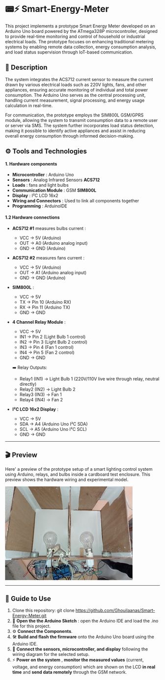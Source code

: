 # 📟⚡ Smart-Energy-Meter
This project implements a prototype Smart Energy Meter developed on an Arduino Uno board powered by the ATmega328P microcontroller, designed to provide real-time monitoring and control of household or industrial electrical loads. The prototype focuses on enhancing traditional metering systems by enabling remote data collection, energy consumption analysis, and load status supervision through IoT-based communication.
## 📄 Description
The system integrates the ACS712 current sensor to measure the current drawn by various electrical loads such as 220V lights, fans, and other appliances, ensuring accurate monitoring of individual and total power consumption. The Arduino Uno serves as the central processing unit, handling current measurement, signal processing, and energy usage calculation in real-time.

For communication, the prototype employs the SIM800L GSM/GPRS module, allowing the system to transmit consumption data to a remote user or server via SMS. The system further incorporates load status detection, making it possible to identify active appliances and assist in reducing overall energy consumption through informed decision-making.

## ⚙️ Tools and Technologies

#### 1. Hardware components
- **Microcontroller** : Arduino Uno
- **Sensors** : Analog Infrared Sensors **ACS712**
- **Loads** : fans and light bulbs
- **Communication Module** : GSM **SIM800L**
- **Display** : I²C LCD 16x2
- **Wiring and Connectors** : Used to link all components together
- **Programming** : ArduinoIDE

#### 1.2 Hardware connections
- **ACS712 #1** measures bulbs current : 
  - VCC → 5V (Arduino)
  - OUT → A0 (Arduino analog input)
  - GND → GND (Arduino)
- **ACS712 #2** measures fans current :
  - VCC → 5V (Arduino)
  - OUT → A1 (Arduino analog input)
  - GND → GND (Arduino)
- **SIM800L** :
  - VCC → 5V
  - TX → Pin 10 (Arduino RX)
  - RX → Pin 11 (Arduino TX)
  - GND → GND
- **4 Channel Relay Module** :
  - VCC → 5V
  - IN1 → Pin 2 (Light Bulb 1 control)
  - IN2 → Pin 3 (Light Bulb 2 control)
  - IN3 → Pin 4 (Fan 1 control)
  - IN4 → Pin 5 (Fan 2 control)
  - GND → GND
  
  ➡️ Relay Outputs:
  - Relay1 (IN1) → Light Bulb 1 (220V/110V live wire through relay, neutral directly)
  - Relay2 (IN2) → Light Bulb 2
  - Relay3 (IN3) → Fan 1
  - Relay4 (IN4) → Fan 2
- **I²C LCD 16x2 Display** :
  - VCC → 5V
  - SDA → A4 (Arduino Uno I²C SDA)
  - SCL → A5 (Arduino Uno I²C SCL)
  - GND → GND
  
---
## 🎬 Preview
Here' a preview of the prototype setup of a smart lighting control system using Arduino, relays, and bulbs inside a cardboard test enclosure. This preview shows the hardware wiring and experimental model.

 ![smart-lighting-prototype](smart-lighting-prototype.jpg)
 
---
## 📖 Guide to Use
1. Clone this repository:
git clone https://github.com/Ghouilaanas/Smart-Energy-Meter.git
2. 📂 **Open the the Arduino Sketch** : open the Arduino IDE and load the .ino file for this project.
3. ⚙️ **Connect the Components**.
4. 🛠️ **Build and flash the firmware** onto the Arduino Uno board using the Arduino IDE.
5. 🔌 **Connect the sensors, microcontroller, and display** following the wiring diagram for the selected setup.
6. ⚡ **Power on the system** , **monitor the measured values** (current, voltage, and energy consumption) which are shown on the LCD **in real time** and **send data remotely** through the GSM network.
